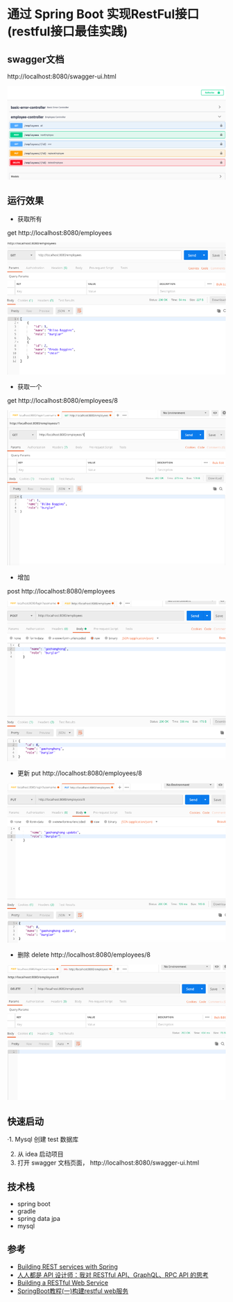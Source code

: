 # 通过 Spring Boot 实现RestFul接口(restful接口最佳实践)

## swagger文档

 http://localhost:8080/swagger-ui.html

![](https://raw.githubusercontent.com/gaohanghang/images/master/img20190601165410.png)

## 运行效果

- 获取所有

get http://localhost:8080/employees

![](https://raw.githubusercontent.com/gaohanghang/images/master/img20190601163911.png)

- 获取一个

get http://localhost:8080/employees/8

![](https://raw.githubusercontent.com/gaohanghang/images/master/img20190601165458.png)

- 增加

post http://localhost:8080/employees

![](https://raw.githubusercontent.com/gaohanghang/images/master/img20190601164637.png)

- 更新
put http://localhost:8080/employees/8

![](https://raw.githubusercontent.com/gaohanghang/images/master/img20190601164728.png)

- 删除
delete http://localhost:8080/employees/8

![](https://raw.githubusercontent.com/gaohanghang/images/master/img20190601164843.png)

## 快速启动

·1.  Mysql 创建 test 数据库

2. 从 idea 启动项目
3. 打开 swagger 文档页面， http://localhost:8080/swagger-ui.html

## 技术栈

- spring boot
- gradle
- spring data jpa
- mysql

## 参考

- [Building REST services with Spring](https://spring.io/guides/tutorials/rest/)
- [人人都是 API 设计师：我对 RESTful API、GraphQL、RPC API 的思考](https://www.infoq.cn/article/ZgAAVBZZaoo4I0-pkgV8)
- [Building a RESTful Web Service](https://spring.io/guides/gs/rest-service/)
- [SpringBoot教程(一)构建restful web服务](https://juejin.im/post/5ac31c2b51882555784e266c)

